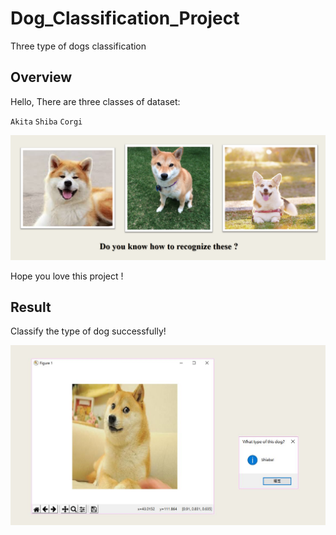 # Dog_Classification_Project

Three type of dogs classification


## Overview

Hello,
There are three classes of dataset:

`Akita`  `Shiba`  `Corgi `

![dogs](Readme/Dogs.png)

Hope you love this project !


## Result

Classify the type of dog successfully!

![UI](Readme/UI.JPG)
